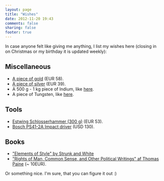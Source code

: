```yaml
---
layout: page
title: "Wishes"
date: 2012-11-20 19:43
comments: false
sharing: false
footer: true
---
```


In case anyone felt like giving me anything, I list my wishes here (closing in on Christmas or my birthday it is updated weekly):

Miscellaneous
-------------

- [A piece of gold](https://www.amazon.de/Goldbarren-1g-Feingold-Pr%C3%A4gefrisch-zertifiziert/dp/B013LQF75W/ref=pd_sim_sbs_201_2?ie=UTF8&psc=1&refRID=WHS8V7Q8C9NWD4A3H4DY) (EUR 58).
- [A piece of silver](https://www.amazon.de/Sunshine-Minting-Silver-Silberbarren-Barren/dp/B00B4XDOMS/ref=aag_m_pw_dp?ie=UTF8&m=A1BIUYPGI5EN8M) (EUR 39).
- A 500 g - 1 kg piece of Indium, like [here](http://www.ebay.com/itm/Indium-Metal-Ingot-1000g-99-99-min-pure/262831382092?_trksid=p2047675.c100005.m1851&_trkparms=aid%3D222007%26algo%3DSIC.MBE%26ao%3D2%26asc%3D20131003132420%26meid%3Db3844c3b3b554a829f450fa4c5a48d02%26pid%3D100005%26rk%3D1%26rkt%3D6%26sd%3D262792784247).
- A piece of Tungsten, like [here](http://www.ebay.com/itm/Tungsten-1-Cube-Block-Weight-/302193147376?hash=item465c1d7df0:g:zWUAAOSw44BYddsV).

Tools
-----

- [Estwing Schlosserhammer (300 g)](http://www.amazon.de/Estwing-Estwing%C2%AE-Schlosserhammer/dp/B0013NCMGS/ref=sr_1_1?s=digital-text&ie=UTF8&qid=1460365060&sr=8-1&keywords=Estwing+Schlosserhammer) (EUR 53).
- [Bosch PS41-2A Impact driver](http://www.amazon.com/Bosch-PS41-2A-12-Volt-Lithium-Ion-Batteries/dp/B003LST02W/ref=sr_1_37?ie=UTF8&qid=1458051550&sr=8-37&keywords=cordless+impact+drivers) (USD 130).

<!--
Computer
--------
-->
<!--
* [A Microsoft Kinect](http://www.google.com/products/catalog?q=buy+kinect&hl=en&prmd=ivsun&resnum=1&biw=1280&bih=703&um=1&ie=UTF-8&cid=6853633111128295882&ei=ud8ITYeRK8aXOrzZlbEE&sa=X&oi=product_catalog_result&ct=result&resnum=1&ved=0CEsQ8wIwAA#) that is only the Kinect, no Xbox please (DKK 1199).

DVDs
----
-->

Books
-----

<!-- - ["Writing Analytically" by Rosenwasser and Stephen](http://www.amazon.co.uk/Writing-Analytically-David-Rosenwasser/dp/1285436504/ref=sr_1_1?s=digital-text&ie=UTF8&qid=1449658310&sr=8-1&keywords=Writing+analytically) -->
<!-- - ["In search of Hannibal"](https://in-search-of-hannibal-a-graphic-novel.backerkit.com/hosted_preorders) by Lloyd and Steininger. Pre-Order with delivery December 2017. (EUR 25). -->
- ["Elements of Style" by Strunk and White](http://www.amazon.de/Elements-Style-E-B-White/dp/020530902X/ref=sr_1_1?s=books-intl-de&ie=UTF8&qid=1447606073&sr=1-1&keywords=Elements+of+style)
- ["Rights of Man, Common Sense, and Other Political Writings" af Thomas Paine](https://www.amazon.de/Rights-Political-Writings-Classics-Paperback/dp/019953800X/ref=sr_1_1?ie=UTF8&qid=1491821734&sr=8-1&keywords=Thomas+Paine) (~ 10EUR).

Or something nice. I'm sure, that you can figure it out :)
